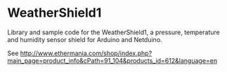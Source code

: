 WeatherShield1
==============

Library and sample code for the WeatherShield1, a pressure, temperature and humidity sensor shield for Arduino and Netduino.

See http://www.ethermania.com/shop/index.php?main_page=product_info&cPath=91_104&products_id=612&language=en

